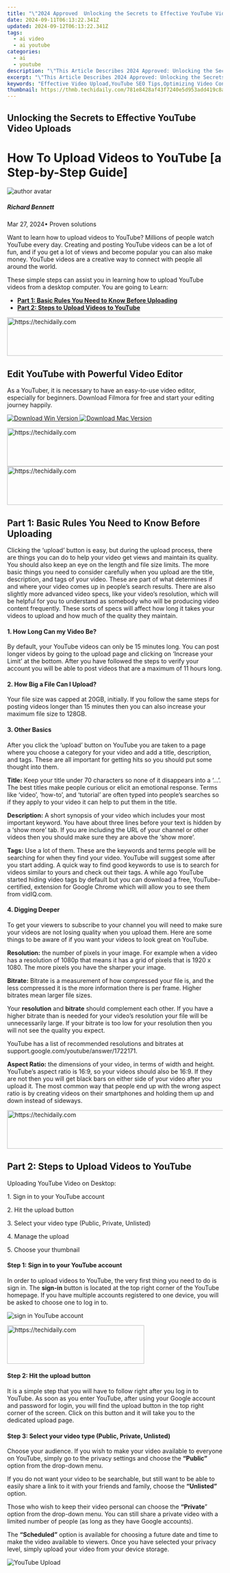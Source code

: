 ```yaml
---
title: "\"2024 Approved  Unlocking the Secrets to Effective YouTube Video Uploads\""
date: 2024-09-11T06:13:22.341Z
updated: 2024-09-12T06:13:22.341Z
tags:
  - ai video
  - ai youtube
categories:
  - ai
  - youtube
description: "\"This Article Describes 2024 Approved: Unlocking the Secrets to Effective YouTube Video Uploads\""
excerpt: "\"This Article Describes 2024 Approved: Unlocking the Secrets to Effective YouTube Video Uploads\""
keywords: "Effective Video Upload,YouTube SEO Tips,Optimizing Video Content,Engaging Video Creation,Boosting Video Popularity,Streamlining Video Uploads,Enhancing Video Reach"
thumbnail: https://thmb.techidaily.com/781e8428af43f7240e5d953add419c8aa194f2d4e4f1f7a9a67dc80aa935e243.jpg
---
```


## Unlocking the Secrets to Effective YouTube Video Uploads

# How To Upload Videos to YouTube \[a Step-by-Step Guide\]

![author avatar](https://images.wondershare.com/filmora/article-images/richard-bennett.jpg)

##### Richard Bennett

 Mar 27, 2024• Proven solutions

Want to learn how to upload videos to YouTube? Millions of people watch YouTube every day. Creating and posting YouTube videos can be a lot of fun, and if you get a lot of views and become popular you can also make money. YouTube videos are a creative way to connect with people all around the world.

These simple steps can assist you in learning how to upload YouTube videos from a desktop computer. You are going to Learn:

* [**Part 1: Basic Rules You Need to Know Before Uploading**](#part1)
* [**Part 2: Steps to Upload Videos to YouTube**](#part2)





<!-- affiliate ads begin -->
<a href="https://ephamedtechinc.pxf.io/c/5597632/2130533/26400" target="_top" id="2130533">
  <img src="//a.impactradius-go.com/display-ad/26400-2130533" border="0" alt="https://techidaily.com" width="728" height="90"/>
</a>
<img height="0" width="0" src="https://ephamedtechinc.pxf.io/i/5597632/2130533/26400" style="position:absolute;visibility:hidden;" border="0" />
<!-- affiliate ads end -->




## Edit YouTube with Powerful Video Editor

As a YouTuber, it is necessary to have an easy-to-use video editor, especially for beginners. Download Filmora for free and start your editing journey happily.

[![Download Win Version](https://images.wondershare.com/filmora/guide/download-btn-win.jpg) ](https://tools.techidaily.com/wondershare/filmora/download/) [![Download Mac Version](https://images.wondershare.com/filmora/guide/download-btn-mac.jpg) ](https://tools.techidaily.com/wondershare/filmora/download/)





<!-- affiliate ads begin -->
<a href="https://appsumo.8odi.net/c/5597632/2123734/7443" target="_top" id="2123734">
  <img src="//a.impactradius-go.com/display-ad/7443-2123734" border="0" alt="https://techidaily.com" width="728" height="90"/>
</a>
<img height="0" width="0" src="https://appsumo.8odi.net/i/5597632/2123734/7443" style="position:absolute;visibility:hidden;" border="0" />
<!-- affiliate ads end -->








<!-- affiliate ads begin -->
<a href="https://appsumo.8odi.net/c/5597632/2137379/7443" target="_top" id="2137379">
  <img src="//a.impactradius-go.com/display-ad/7443-2137379" border="0" alt="https://techidaily.com" width="728" height="90"/>
</a>
<img height="0" width="0" src="https://appsumo.8odi.net/i/5597632/2137379/7443" style="position:absolute;visibility:hidden;" border="0" />
<!-- affiliate ads end -->




## Part 1: Basic Rules You Need to Know Before Uploading

Clicking the ‘upload’ button is easy, but during the upload process, there are things you can do to help your video get views and maintain its quality. You should also keep an eye on the length and file size limits. The more basic things you need to consider carefully when you upload are the title, description, and tags of your video. These are part of what determines if and where your video comes up in people’s search results. There are also slightly more advanced video specs, like your video’s resolution, which will be helpful for you to understand as somebody who will be producing video content frequently. These sorts of specs will affect how long it takes your videos to upload and how much of the quality they maintain.

#### 1\.  How Long Can my Video Be?

By default, your YouTube videos can only be 15 minutes long. You can post longer videos by going to the upload page and clicking on ‘Increase your Limit’ at the bottom. After you have followed the steps to verify your account you will be able to post videos that are a maximum of 11 hours long.

#### 2\.  How Big a File Can I Upload?

Your file size was capped at 20GB, initially. If you follow the same steps for posting videos longer than 15 minutes then you can also increase your maximum file size to 128GB.

#### 3\.  Other Basics

After you click the ‘upload’ button on YouTube you are taken to a page where you choose a category for your video and add a title, description, and tags. These are all important for getting hits so you should put some thought into them.

**Title:** Keep your title under 70 characters so none of it disappears into a ‘…’. The best titles make people curious or elicit an emotional response. Terms like ‘video’, ‘how-to’, and ‘tutorial’ are often typed into people’s searches so if they apply to your video it can help to put them in the title.

**Description:** A short synopsis of your video which includes your most important keyword. You have about three lines before your text is hidden by a ‘show more’ tab. If you are including the URL of your channel or other videos then you should make sure they are above the ‘show more’.

 **Tags:** Use a lot of them. These are the keywords and terms people will be searching for when they find your video. YouTube will suggest some after you start adding. A quick way to find good keywords to use is to search for videos similar to yours and check out their tags. A while ago YouTube started hiding video tags by default but you can download a free, YouTube-certified, extension for Google Chrome which will allow you to see them from vidIQ.com.

#### 4\.  Digging Deeper

To get your viewers to subscribe to your channel you will need to make sure your videos are not losing quality when you upload them. Here are some things to be aware of if you want your videos to look great on YouTube.

**Resolution:** the number of pixels in your image. For example when a video has a resolution of 1080p that means it has a grid of pixels that is 1920 x 1080\. The more pixels you have the sharper your image.

**Bitrate:**  Bitrate is a measurement of how compressed your file is, and the less compressed it is the more information there is per frame. Higher bitrates mean larger file sizes.

Your **resolution** and **bitrate** should complement each other. If you have a higher bitrate than is needed for your video’s resolution your file will be unnecessarily large. If your bitrate is too low for your resolution then you will not see the quality you expect.

YouTube has a list of recommended resolutions and bitrates at support.google.com/youtube/answer/1722171.

**Aspect Ratio:** the dimensions of your video, in terms of width and height. YouTube’s aspect ratio is 16:9, so your videos should also be 16:9\. If they are not then you will get black bars on either side of your video after you upload it. The most common way that people end up with the wrong aspect ratio is by creating videos on their smartphones and holding them up and down instead of sideways.





<!-- affiliate ads begin -->
<a href="https://appsumo.8odi.net/c/5597632/2118305/7443" target="_top" id="2118305">
  <img src="//a.impactradius-go.com/display-ad/7443-2118305" border="0" alt="https://techidaily.com" width="728" height="90"/>
</a>
<img height="0" width="0" src="https://appsumo.8odi.net/i/5597632/2118305/7443" style="position:absolute;visibility:hidden;" border="0" />
<!-- affiliate ads end -->




## Part 2: Steps to Upload Videos to YouTube

Uploading YouTube Video on Desktop:

1\. Sign in to your YouTube account

2\. Hit the upload button

3\. Select your video type (Public, Private, Unlisted)

4\. Manage the upload

5\. Choose your thumbnail

#### Step 1: Sign in to your YouTube account

In order to upload videos to YouTube, the very first thing you need to do is sign in. The **sign-in** button is located at the top right corner of the YouTube homepage. If you have multiple accounts registered to one device, you will be asked to choose one to log in to.

![sign in YouTube account](https://images.wondershare.com/filmora/article-images/youtube-signin.jpg)





<!-- affiliate ads begin -->
<a href="https://bluettius.sjv.io/c/5597632/2139117/17108" target="_top" id="2139117">
  <img src="//a.impactradius-go.com/display-ad/17108-2139117" border="0" alt="https://techidaily.com" width="320" height="90"/>
</a>
<img height="0" width="0" src="https://bluettius.sjv.io/i/5597632/2139117/17108" style="position:absolute;visibility:hidden;" border="0" />
<!-- affiliate ads end -->




#### Step 2: Hit the upload button

It is a simple step that you will have to follow right after you log in to YouTube. As soon as you enter YouTube, after using your Google account and password for login, you will find the upload button in the top right corner of the screen. Click on this button and it will take you to the dedicated upload page.

#### Step 3: Select your video type (Public, Private, Unlisted)

Choose your audience. If you wish to make your video available to everyone on YouTube, simply go to the privacy settings and choose the **“Public”** option from the drop-down menu.

If you do not want your video to be searchable, but still want to be able to easily share a link to it with your friends and family, choose the **“Unlisted”** option.

Those who wish to keep their video personal can choose the **“Private**” option from the drop-down menu. You can still share a private video with a limited number of people (as long as they have Google accounts).

The **“Scheduled”** option is available for choosing a future date and time to make the video available to viewers. Once you have selected your privacy level, simply upload your video from your device storage.

![YouTube Upload](https://images.wondershare.com/filmora/article-images/change-youtube-privacy-setting.jpg)





<!-- affiliate ads begin -->
<span id="1793213">
					<video width="864" height="1296" style="cursor:pointer"
           poster="//a.impactradius-go.com/display-clicktoplayimage/1793213.png"
           onclick="if(!this.playClicked){this.play();this.setAttribute('controls',true);this.playClicked=true;}">
	   <source src="//a.impactradius-go.com/display-ad/19135-1793213">
	   <img src="//a.impactradius-go.com/display-clicktoplayimage/1793213.png" style="border: none; height: 100%; width: 100%; object-fit: contain">
	</video>
	<div style="width:540px;text-align:center"><a href="javascript:window.open(decodeURIComponent('https%3A%2F%2Ftinyland.pxf.io%2Fc%2F5597632%2F1793213%2F19135'), '_blank');void(0);">Click here</a></div>
</span>
<img height="0" width="0" src="https://imp.pxf.io/i/5597632/1793213/19135" style="position:absolute;visibility:hidden;" border="0" />
<!-- affiliate ads end -->




#### Step 4: Manage the upload

As soon as you have confirmed your video upload, you will find a progress bar on the screen. It will take some time depending on factors such as the resolution of the video and how long it is. In the meanwhile, you can write a title, description and add relevant tags for your video so that YouTube knows what search results to include it in and viewers can find it. Remember that YouTube is the second biggest search engine on the Internet, so take some time to [optimize your keywords](https://tools.techidaily.com/wondershare/filmora/download/).

#### Step 5: Choose your thumbnail

Once your video uploading is complete, it is time to choose a creative thumbnail for your video. The system provides you with three options to choose from automatically, all of which will be screenshots from your video. It is usually better to [upload your own custom thumbnail](https://tools.techidaily.com/wondershare/filmora/download/), as thumbnails are a very important factor in attracting viewers. Hit the “Done” button or use the “Publish” button to finalize your upload.

That’s how to upload a video on YouTube! Any questions?

![author avatar](https://images.wondershare.com/filmora/article-images/richard-bennett.jpg)

Richard Bennett

Richard Bennett is a writer and a lover of all things video.

Follow @Richard Bennett


<ins class="adsbygoogle"
     style="display:block"
     data-ad-format="autorelaxed"
     data-ad-client="ca-pub-7571918770474297"
     data-ad-slot="1223367746"></ins>



<ins class="adsbygoogle"
     style="display:block"
     data-ad-client="ca-pub-7571918770474297"
     data-ad-slot="8358498916"
     data-ad-format="auto"
     data-full-width-responsive="true"></ins>









<span class="atpl-alsoreadstyle">Also read:</span>
<div><ul>
<li><a href="https://facebook.techidaily.com/hashed-hay-a-novel-animal-pet-naming-trend/"><u>'Hashed Hay': A Novel Animal Pet Naming Trend</u></a></li>
<li><a href="https://fox-links.techidaily.com/new-elevate-your-ad-game-a-deep-dive-into-spotify-promotion/"><u>[New] Elevate Your Ad Game A Deep Dive Into Spotify Promotion</u></a></li>
<li><a href="https://instagram-video-files.techidaily.com/new-from-obscurity-to-star-in-3-simple-steps/"><u>[New] From Obscurity to Star in 3 Simple Steps</u></a></li>
<li><a href="https://youtube-data.techidaily.com/n-2024-gear-up-essential-asmr-microphones-to-consider/"><u>[New] In 2024, Gear Up Essential ASMR Microphones to Consider</u></a></li>
<li><a href="https://youtube-data.techidaily.com/n-2024-inside-the-monetization-maze-dailymotion-vs-youtube/"><u>[New] In 2024, Inside the Monetization Maze Dailymotion vs YouTube</u></a></li>
<li><a href="https://youtube-data.techidaily.com/n-2024-the-ultimate-strategy-guide-to-boosting-view-count-on-youtube-shorts/"><u>[New] In 2024, The Ultimate Strategy Guide to Boosting View Count on YouTube Shorts</u></a></li>
<li><a href="https://youtube-data.techidaily.com/ed-2024-approved-best-10-echo-augmentation-apps-desktopmobile/"><u>[Updated] 2024 Approved Best 10 Echo Augmentation Apps Desktop/Mobile</u></a></li>
<li><a href="https://youtube-data.techidaily.com/ed-2024-approved-flip-order-3-easy-steps-to-rewind-youtube-listeners/"><u>[Updated] 2024 Approved Flip Order 3 Easy Steps to Rewind Youtube Listeners</u></a></li>
<li><a href="https://youtube-data.techidaily.com/ed-2024-approved-transforming-web-popularity-into-video-concepts-using-google-trends/"><u>[Updated] 2024 Approved Transforming Web Popularity Into Video Concepts Using Google Trends</u></a></li>
<li><a href="https://youtube-data.techidaily.com/ed-bridging-the-gap-youtube-editing-mastered-in-imovie-workflows/"><u>[Updated] Bridging the Gap YouTube Editing Mastered in iMovie Workflows</u></a></li>
<li><a href="https://video-capture.techidaily.com/updated-elite-race-games-collection-guide/"><u>[Updated] Elite Race Games Collection Guide</u></a></li>
<li><a href="https://youtube-data.techidaily.com/ed-in-2024-bringing-heartwarmth-to-the-winter-5-snug-cinematographic-tips/"><u>[Updated] In 2024, Bringing Heartwarmth to the Winter 5 Snug Cinematographic Tips</u></a></li>
<li><a href="https://youtube-data.techidaily.com/ed-in-2024-your-go-to-list-of-international-adventure-vids/"><u>[Updated] In 2024, Your Go-To List of International Adventure Vids</u></a></li>
<li><a href="https://youtube-data.techidaily.com/ed-in-2024-youtube-video-links-made-better-with-desktop-and-mobile-timestamping/"><u>[Updated] In 2024, YouTube Video Links Made Better with Desktop & Mobile Timestamping</u></a></li>
<li><a href="https://youtube-data.techidaily.com/ed-in-2024-youtube-videography-101-editing-essentials-taught/"><u>[Updated] In 2024, YouTube Videography 101 Editing Essentials Taught</u></a></li>
<li><a href="https://youtube-data.techidaily.com/ed-start-saving-smiles-on-youtube-a-beginners-mac-tutorial-for-2024/"><u>[Updated] Start Saving Smiles on YouTube A Beginner's Mac Tutorial for 2024</u></a></li>
<li><a href="https://youtube-data.techidaily.com/ed-step-by-step-looping-iphones-videos-effortlessly/"><u>[Updated] Step-by-Step Looping iPhones Videos Effortlessly</u></a></li>
<li><a href="https://youtube-data.techidaily.com/approved-elite-recording-devices-for-livestream-producers/"><u>2024 Approved Elite Recording Devices for Livestream Producers</u></a></li>
<li><a href="https://youtube-data.techidaily.com/approved-essential-youtube-equipment-for-starting-your-channel-what-do-you-really-need/"><u>2024 Approved Essential YouTube Equipment For Starting Your Channel - What Do You Really Need?</u></a></li>
<li><a href="https://youtube-data.techidaily.com/approved-immersion-station-youtubes-10-best-virtual-reality-films/"><u>2024 Approved Immersion Station YouTube's 10 Best Virtual Reality Films</u></a></li>
<li><a href="https://youtube-data.techidaily.com/approved-unlocking-your-youtube-comment-tracking-on-multiple-devices/"><u>2024 Approved Unlocking Your YouTube Comment Tracking on Multiple Devices</u></a></li>
<li><a href="https://fox-access.techidaily.com/break-into-cash-with-periscope-first-timers-tips-for-2024/"><u>Break Into Cash with Periscope First-Timers' Tips for 2024</u></a></li>
<li><a href="https://youtube-data.techidaily.com/ing-a-course-through-yts-creative-space-for-2024/"><u>Charting a Course Through YT's Creative Space for 2024</u></a></li>
<li><a href="https://phone-solutions.techidaily.com/complete-guide-for-recovering-music-files-on-realme-10t-5g-by-fonelab-android-recover-music/"><u>Complete guide for recovering music files on Realme 10T 5G</u></a></li>
<li><a href="https://techidaily.com/discovering-the-features-of-samsung-galaxy-tab-s4-a-detailed-android-tablet-analysis/"><u>Discovering the Features of Samsung Galaxy Tab S4: A Detailed Android Tablet Analysis</u></a></li>
<li><a href="https://youtube-data.techidaily.com/tless-tutorial-for-top-notch-yt-video-thumbnails-for-2024/"><u>Effortless Tutorial for Top-Notch YT Video Thumbnails for 2024</u></a></li>
<li><a href="https://youtube-data.techidaily.com/tial-tips-for-incorporating-dynamic-cards-in-youtube-videos-for-2024/"><u>Essential Tips for Incorporating Dynamic Cards in YouTube Videos for 2024</u></a></li>
<li><a href="https://win-forum.techidaily.com/expert-strategies-to-boot-windows-11-on-disallowed-processor-types/"><u>Expert Strategies to Boot Windows 11 on Disallowed Processor Types</u></a></li>
<li><a href="https://blog-min.techidaily.com/how-to-restore-deleted-honor-x7b-contacts-an-easy-method-explained-by-fonelab-android-recover-contacts/"><u>How to Restore Deleted Honor X7b Contacts An Easy Method Explained.</u></a></li>
<li><a href="https://location-social.techidaily.com/in-2024-how-to-change-location-on-facebook-dating-for-your-oppo-reno-10-pro-5g-drfone-by-drfone-virtual-android/"><u>In 2024, How to Change Location On Facebook Dating for your Oppo Reno 10 Pro 5G | Dr.fone</u></a></li>
<li><a href="https://youtube-data.techidaily.com/24-secure-footage-leading-stabilizers-on-youtube/"><u>In 2024, Secure Footage Leading Stabilizers on YouTube</u></a></li>
<li><a href="https://program-issues.techidaily.com/master-the-remedy-simple-fixes-for-directx-errors-in-fifa-19/"><u>Master the Remedy: Simple Fixes for DirectX Errors in FIFA 19</u></a></li>
<li><a href="https://win-amazing.techidaily.com/surface-dock-connection-rapid-setup-directions-for-immediate-use/"><u>Surface Dock Connection: Rapid Setup Directions For Immediate Use</u></a></li>
<li><a href="https://youtube-data.techidaily.com/form-your-ideas-into-actionable-steps-idevice-screenshots-for-video-sharing-for-2024/"><u>Transform Your Ideas Into Actionable Steps IDevice Screenshots for Video Sharing for 2024</u></a></li>
<li><a href="https://facebook-clips.techidaily.com/unlock-the-power-of-panel-discussions-with-fb-live-screening-for-2024/"><u>Unlock the Power of Panel Discussions with FB Live Screening for 2024</u></a></li>
<li><a href="https://fake-location.techidaily.com/which-is-the-best-fake-gps-joystick-app-on-realme-v30t-drfone-by-drfone-virtual-android/"><u>Which is the Best Fake GPS Joystick App On Realme V30T? | Dr.fone</u></a></li>
<li><a href="https://facebook-video-footage.techidaily.com/zoom-in-how-to-sequentially-play-youtube-videos-for-free-for-2024/"><u>Zoom In How to Sequentially Play YouTube Videos for Free for 2024</u></a></li>
</ul></div>




